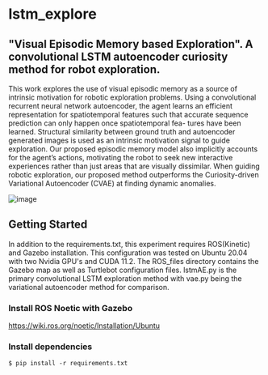 # lstm_explore
## "Visual Episodic Memory based Exploration".  A convolutional LSTM autoencoder curiosity method for robot exploration.

This work explores the use of visual episodic memory as a 
source of intrinsic motivation for robotic exploration 
problems. Using a convolutional recurrent
neural network autoencoder, the agent learns an efficient
representation for spatiotemporal features such that accurate
sequence prediction can only happen once spatiotemporal fea-
tures have been learned. Structural similarity between ground
truth and autoencoder generated images is used as an intrinsic
motivation signal to guide exploration. Our proposed episodic
memory model also implicitly accounts for the agent’s actions,
motivating the robot to seek new interactive experiences rather
than just areas that are visually dissimilar. When guiding
robotic exploration, our proposed method outperforms the
Curiosity-driven Variational Autoencoder (CVAE) at finding
dynamic anomalies.

![image](https://user-images.githubusercontent.com/4203994/195624929-d562f43e-faee-4cef-8f34-11f428c8f094.png)

## Getting Started
In addition to the requirements.txt, this experiment requires ROS(Kinetic) and Gazebo installation.  This configuration was tested on Ubuntu 20.04 with two Nvidia GPU's and CUDA 11.2.  The ROS_files directory contains the Gazebo map as well as Turtlebot configuration files.  lstmAE.py is the primary convolutional LSTM exploration method with vae.py being the variational autoencoder method for comparison.

### Install ROS Noetic with Gazebo
https://wiki.ros.org/noetic/Installation/Ubuntu

### Install dependencies
`$ pip install -r requirements.txt`


